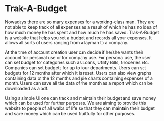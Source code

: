 # Trak-A-Budget
Nowadays there are so many expenses for a working-class man. They are not able to keep track of all expenses as a result of which he has no idea of how much money he has spent and how much he has saved. Trak-A-Budget is a website that helps you set a budget and records all your expenses. It allows all sorts of users ranging from a layman to a company. 

At the time of account creation user can decide if he/she wants their account for personal use or for company use. For personal use, the user can set budget for categories such as Loans, Utility Bills, Groceries etc. Companies can set budgets for up to four departments. Users can set budgets for 12 months after which it is reset. Users can also view graphs containing data of the 12 months and pie charts containing expenses of a month. Users can save all the data of the month as a report which can be downloaded as a pdf.

Using a simple UI one can track and maintain their budget and save money which can be used for further purposes. We are aiming to provide this website to people of all walks of life so that they can maintain their budget and save money which can be used fruitfully for other purposes.

